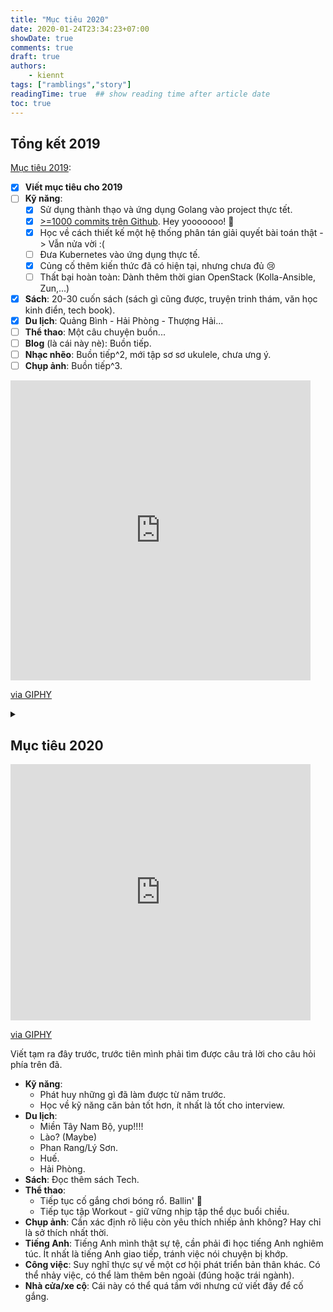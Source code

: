 ```yaml
---
title: "Mục tiêu 2020"
date: 2020-01-24T23:34:23+07:00
showDate: true
comments: true
draft: true
authors:
    - kiennt
tags: ["ramblings","story"]
readingTime: true  ## show reading time after article date
toc: true
---
```


## Tổng kết 2019

[Mục tiêu 2019](../target-2019):

* [x] **Viết mục tiêu cho 2019**
* [ ] **Kỹ năng**:
  * [x] Sử dụng thành thạo và ứng dụng Golang vào project thực tết.
  * [x] [>=1000 commits trên Github](https://github.com/ntk148v). Hey yooooooo! :tada:
  * [x] Học về cách thiết kế một hệ thống phân tán giải quyết bài toán thật -> Vẫn nửa vời :(
  * [ ] Đưa Kubernetes vào ứng dụng thực tế.
  * [x] Củng cố thêm kiến thức đã có hiện tại, nhưng chưa đủ :cry:
  * [ ] Thất bại hoàn toàn: Dành thêm thời gian OpenStack (Kolla-Ansible, Zun,...)
* [x] **Sách**: 20-30 cuốn sách (sách gì cũng được, truyện trinh thám, văn học kinh điển, tech book).
* [x] **Du lịch**: Quảng Bình - Hải Phòng - Thượng Hải...
* [ ] **Thể thao**: Một câu chuyện buồn...
* [ ] **Blog** (là cái này nè): Buồn tiếp.
* [ ] **Nhạc nhẽo**: Buồn tiếp^2, mới tập sơ sơ ukulele, chưa ưng ý.
* [ ] **Chụp ảnh**: Buồn tiếp^3.

<iframe src="https://giphy.com/embed/vNOL8dKxGXfWg" width="480" height="480" frameBorder="0" class="giphy-embed" allowFullScreen></iframe><p><a href="https://giphy.com/gifs/post-copy-paste-vNOL8dKxGXfWg">via GIPHY</a></p>

<details>
<summary></summary>
Qua một năm viết ra những mục tiêu, mình nhận thấy một điều rằng không chỉ mình lười, mình còn chẳng biết thực sự mình sống và làm việc để hướng đến điều gì. Vật chất, hay hiện thực hóa chính là tiền, nhà cửa, xe cộ, mình có thể đạt được không sớm thì muộn. Nhưng sau đó sẽ hướng đến gì tiếp theo?

<iframe src="https://giphy.com/embed/Y7VSyIgPkYSxG" width="480" height="199" frameBorder="0" class="giphy-embed" allowFullScreen></iframe><p><a href="https://giphy.com/gifs/will-smith-stay-strong-jaden-Y7VSyIgPkYSxG">via GIPHY</a></p>

Nhưng nếu bạn còn không biết bản thân `muốn gì` vậy làm thế nào để theo đuổi?
</details>

## Mục tiêu 2020

<iframe src="https://giphy.com/embed/Viw2XAAj1HGFi" width="480" height="410" frameBorder="0" class="giphy-embed" allowFullScreen></iframe><p><a href="https://giphy.com/gifs/well-Viw2XAAj1HGFi">via GIPHY</a></p>

Viết tạm ra đây trước, trước tiên mình phải tìm được câu trả lời cho câu hỏi phía trên đã.

* **Kỹ năng**:
  * Phát huy những gì đã làm được từ năm trước.
  * Học về kỹ năng căn bản tốt hơn, ít nhất là tốt cho interview.
* **Du lịch**:
  * Miền Tây Nam Bộ, yup!!!!
  * Lào? (Maybe)
  * Phan Rang/Lý Sơn.
  * Huế.
  * Hải Phòng.
* **Sách**: Đọc thêm sách Tech.
* **Thể thao**:
  * Tiếp tục cố gắng chơi bóng rổ. Ballin' :basketball:
  * Tiếp tục tập Workout - giữ vững nhịp tập thể dục buổi chiều.
* **Chụp ảnh**: Cần xác định rõ liệu còn yêu thích nhiếp ảnh không? Hay chỉ là sở thích nhất thời.
* **Tiếng Anh**: Tiếng Anh mình thật sự tệ, cần phải đi học tiếng Anh nghiêm túc. Ít nhất là tiếng Anh giao tiếp, tránh việc nói chuyện bị khớp.
* **Công việc**: Suy nghĩ thực sự về một cơ hội phát triển bản thân khác. Có thể nhảy việc, có thể làm thêm bên ngoài (đúng hoặc trái ngành).
* **Nhà cửa/xe cộ**: Cái này có thể quá tầm với nhưng cứ viết đây để cố gắng.
